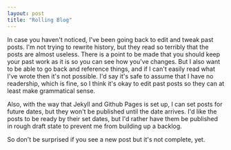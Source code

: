 ```yaml
---
layout: post
title: "Rolling Blog"
---
```


In case you haven't noticed, I've been going back to edit and tweak past posts. I'm not trying to rewrite history, but they read so terribly that the posts are almost useless. There is a point to be made that you should keep your past work as it is so you can see how you've changes. But I also want to be able to go back and reference things, and if I can't easily read what I've wrote then it's not possible. I'd say it's safe to assume that I have no readership, which is fine, so I think it's okay to edit past posts so they can at least make grammatical sense. 

Also, with the way that Jekyll and Github Pages is set up, I can set posts for future dates, but they won't be published until the date arrives. I'd like the posts to be ready by their set dates, but I'd rather have them be published in rough draft state to prevent me from building up a backlog.

So don't be surprised if you see a new post but it's not complete, yet.